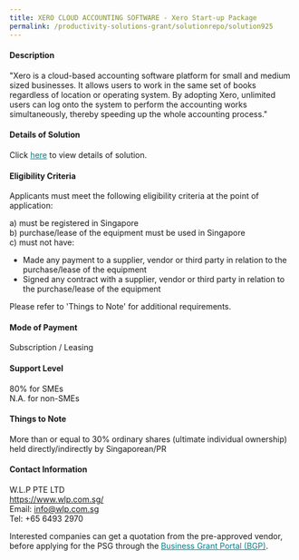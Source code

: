 ```yaml
---
title: XERO CLOUD ACCOUNTING SOFTWARE - Xero Start-up Package
permalink: /productivity-solutions-grant/solutionrepo/solution925
---
```


#### Description

"Xero is a cloud-based accounting software platform for small and medium sized businesses. It allows users to work in the same set of books regardless of location or operating system.
By adopting Xero, unlimited users can log onto the system to perform the accounting works simultaneously, thereby speeding up the whole accounting process."


#### Details of Solution

Click <a href='https://govassist.gobusiness.gov.sg/images/psg/W.L.P_20200092_Annex_3_20200625144237_Part_1.pdf' style='color:#037e8a'>here</a> to view details of solution.

#### Eligibility Criteria

Applicants must meet the following eligibility criteria at the point of application:

a) must be registered in Singapore <br>
b) purchase/lease of the equipment must be used in Singapore <br>
c) must not have:
- Made any payment to a supplier, vendor or third party in relation to the purchase/lease of the equipment
- Signed any contract with a supplier, vendor or third party in relation to the purchase/lease of the equipment

Please refer to 'Things to Note' for additional requirements.

#### Mode of Payment
Subscription / Leasing

#### Support Level
80% for SMEs <br>
N.A. for non-SMEs

#### Things to Note
More than or equal to 30% ordinary shares (ultimate individual ownership) held directly/indirectly by Singaporean/PR

#### Contact Information
W.L.P PTE LTD<br>https://www.wlp.com.sg/<br>Email: info@wlp.com.sg<br>Tel: +65 6493 2970

Interested companies can get a quotation from the pre-approved vendor, before applying for the PSG through the <a target='_blank' style='color:#037e8a' href='https://www.businessgrants.gov.sg/'>Business Grant Portal (BGP)</a>.
